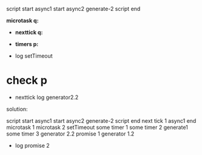 script start
async1 start
async2
generate-2
script end

**microtask q:**

- **nexttick q:**

- **timers p:**

- log setTimeout

# check p

- nexttick log generator2.2

solution:

script start
async1 start
async2
generate-2
script end
next tick 1
async1 end
microtask 1
microtask 2
setTimeout
some timer 1
some timer 2
generate1
some timer 3
generator 2.2
promise 1
generator 1.2

- log promise 2
